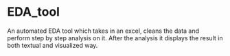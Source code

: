 # EDA_tool
An automated EDA tool which takes in an excel, cleans the data and perform step by step analysis on it. After the analysis it displays the result in both textual and visualized way.
